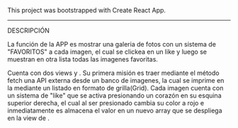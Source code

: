 This project was bootstrapped with Create React App.

--------------------------------

DESCRIPCIÓN

La función de la APP es mostrar una galeria de fotos con un sistema de "FAVORITOS" a cada imagen, el cual se clickea en un like y luego se muestran en otra lista todas las imagenes favoritas.

Cuenta con dos views <HOME> y <FAVORITOS>. 
Su primera misión es traer mediante el método fetch una API externa desde un banco de imagenes, la cual se imprime en la <HOME> mediante un listado en formato de grilla(Grid).
Cada imagen cuenta con un sistema de "like" que se activa presionando un corazón en su esquina superior derecha, el cual al ser presionado cambia su color a rojo e inmediatamente es almacena el valor en un nuevo array que se despliega en la view de <FAVORITOS>.